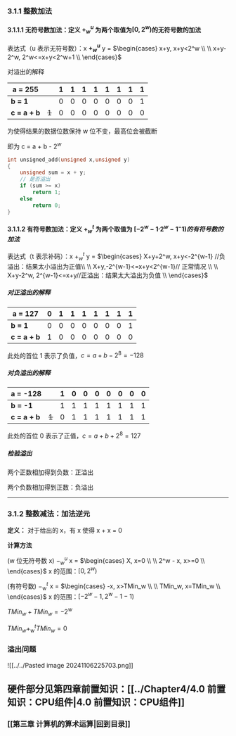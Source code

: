 ### 3.1.1 整数加法

#### 3.1.1.1 无符号数加法：定义  $+^u_w$  为两个取值为$[0,2^w)$的无符号数的加法

表达式（u 表示无符号数）：x  **$+^u_w$** y = $\begin{cases}
	x+y, x+y<2^w \\
	 \\
	x+y-2^w, 2^w<=x+y<2^w+1 \\ 
\end{cases}$

对溢出的解释

| a = 255       |       | 1    | 1    | 1    | 1    | 1    | 1    | 1    | 1    |
| ------------- | ----- | ---- | ---- | ---- | ---- | ---- | ---- | ---- | ---- |
| **b = 1**     |       | 0    | 0    | 0    | 0    | 0    | 0    | 0    | 1    |
| **c = a + b** | ~~1~~ | 0    | 0    | 0    | 0    | 0    | 0    | 0    | 0    |

为使得结果的数据位数保持 w 位不变，最高位会被截断

  即为 c = a + b - $2^w$

```c
int unsigned_add(unsigned x,unsigned y)
{
    unsigned sum = x + y;
    // 是否溢出
    if (sum >= x)
        return 1;
    else
        return 0;
}
```

#### 3.1.1.2 有符号数加法：定义 $+^t_w$ 为两个取值为 $[-2^w-1^,2^w-1^-1)的有符号数的加法$

表达式（t 表示补码）：x  $+^t_{w}$ y = $\begin{cases}
	X+y+2^w, x+y<-2^{w-1} //负溢出：结果太小溢出为正值\\
	 \\
	X+y,-2^{w-1}<=x+y<2^{w-1}// 正常情况 \\
	 \\
	X+y-2^w, 2^{w-1}<=x+y//正溢出：结果太大溢出为负值 \\ 
\end{cases}$

##### **对正溢出的解释**

| a = 127       | 0   | 1   | 1   | 1   | 1   | 1   | 1   | 1   |
| ------------- | --- | --- | --- | --- | --- | --- | --- | --- |
| **b = 1**     | 0   | 0   | 0   | 0   | 0   | 0   | 0   | 1   |
| **c = a + b** | 1   | 0   | 0   | 0   | 0   | 0   | 0   | 0   |

此处的首位 1 表示了负值，$c = a + b - 2^8 = -128$

##### **对负溢出的解释**

| a = -128      |       | 1   | 0   | 0   | 0   | 0   | 0   | 0   | 0   |
| ------------- | ----- | --- | --- | --- | --- | --- | --- | --- | --- |
| **b = -1**    |       | 1   | 1   | 1   | 1   | 1   | 1   | 1   | 1   |
| **c = a + b** | ~~1~~ | 0   | 1   | 1   | 1   | 1   | 1   | 1   | 1   |

此处的首位 0 表示了正值，$c = a + b + 2^8 = 127$

##### 检验溢出

两个正数相加得到负数：正溢出

两个负数相加得到正数：负溢出

---

### 3.1.2 整数减法：加法逆元

**定义：** 对于给出的 x，有 x 使得 x + x =  0

**计算方法**

(w 位无符号数 x)          $-^u_w$ x = $\begin{cases}
	X, x=0 \\
	\\
	2^w - x, x>=0 \\
\end{cases}$    x 的范围：$[0,2^w)$

(有符号数)                  $-^t_w$ x = $\begin{cases}
	-x, x>TMin_w \\
	\\
	TMin_w, x=TMin_w \\
\end{cases}$     x 的范围：$[-2^w-1,2^w-1 -1)$

$TMin_w + TMin_w = -2^w$

$TMin_w + ^t_w TMin_w =0$

### 溢出问题
![[../../Pasted image 20241106225703.png]]
## 硬件部分见第四章前置知识：[[../Chapter4/4.0 前置知识：CPU组件|4.0 前置知识：CPU组件]]

### [[第三章 计算机的算术运算|回到目录]]